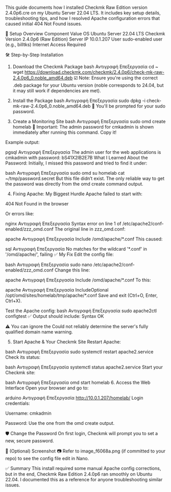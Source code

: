 This guide documents how I installed Checkmk Raw Edition version 2.4.0p6.cre on my Ubuntu Server 22.04 LTS. It includes key setup details, troubleshooting tips, and how I resolved Apache configuration errors that caused initial 404 Not Found issues.

🔧 Setup Overview
Component	Value
OS	Ubuntu Server 22.04 LTS
Checkmk Version	2.4.0p6 (Raw Edition)
Server IP	10.0.1.207
User	sudo-enabled user (e.g., billtks)
Internet Access	Required

🛠️ Step-by-Step Installation
1. Download the Checkmk Package
bash
Αντιγραφή
Επεξεργασία
cd ~
wget https://download.checkmk.com/checkmk/2.4.0p6/check-mk-raw-2.4.0p6_0.noble_amd64.deb
☑️ Note: Ensure you're using the correct .deb package for your Ubuntu version (noble corresponds to 24.04, but it may still work if dependencies are met).

2. Install the Package
bash
Αντιγραφή
Επεξεργασία
sudo dpkg -i check-mk-raw-2.4.0p6_0.noble_amd64.deb
🧠 You'll be prompted for your sudo password.

3. Create a Monitoring Site
bash
Αντιγραφή
Επεξεργασία
sudo omd create homelab
📌 Important: The admin password for cmkadmin is shown immediately after running this command. Copy it!

Example output:

pgsql
Αντιγραφή
Επεξεργασία
The admin user for the web applications is cmkadmin with password: bS41X2IB2E7B
What I Learned About the Password:
Initially, I missed this password and tried to find it under:

bash
Αντιγραφή
Επεξεργασία
sudo omd su homelab
cat ~/tmp/password.secret
But this file didn’t exist. The only reliable way to get the password was directly from the omd create command output.

4. Fixing Apache: My Biggest Hurdle
Apache failed to start with:

404 Not Found in the browser

Or errors like:

nginx
Αντιγραφή
Επεξεργασία
Syntax error on line 1 of /etc/apache2/conf-enabled/zzz_omd.conf
The original line in zzz_omd.conf:

apache
Αντιγραφή
Επεξεργασία
Include /omd/apache/*.conf
This caused:

sql
Αντιγραφή
Επεξεργασία
No matches for the wildcard '*.conf' in '/omd/apache/', failing
✅ My Fix
Edit the config file:

bash
Αντιγραφή
Επεξεργασία
sudo nano /etc/apache2/conf-enabled/zzz_omd.conf
Change this line:

apache
Αντιγραφή
Επεξεργασία
Include /omd/apache/*.conf
To this:

apache
Αντιγραφή
Επεξεργασία
IncludeOptional /opt/omd/sites/homelab/tmp/apache/*.conf
Save and exit (Ctrl+O, Enter, Ctrl+X).

Test the Apache config:
bash
Αντιγραφή
Επεξεργασία
sudo apache2ctl configtest
✅ Output should include: Syntax OK

⚠️ You can ignore the Could not reliably determine the server's fully qualified domain name warning.

5. Start Apache & Your Checkmk Site
Restart Apache:

bash
Αντιγραφή
Επεξεργασία
sudo systemctl restart apache2.service
Check its status:

bash
Αντιγραφή
Επεξεργασία
systemctl status apache2.service
Start your Checkmk site:

bash
Αντιγραφή
Επεξεργασία
omd start homelab
6. Access the Web Interface
Open your browser and go to:

arduino
Αντιγραφή
Επεξεργασία
http://10.0.1.207/homelab/
Login credentials:

Username: cmkadmin

Password: Use the one from the omd create output.

🛡️ Change the Password
On first login, Checkmk will prompt you to set a new, secure password.

📸 (Optional) Screenshot
📷 Refer to image_f6068a.png (if committed to your repo) to see the config file edit in Nano.

✅ Summary
This install required some manual Apache config corrections, but in the end, Checkmk Raw Edition 2.4.0p6 ran smoothly on Ubuntu 22.04. I documented this as a reference for anyone troubleshooting similar issues.
